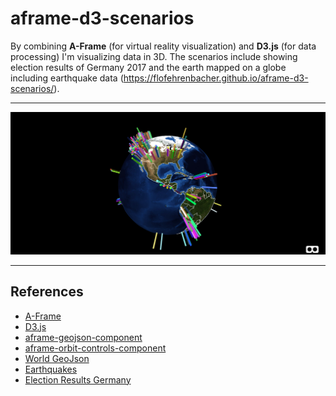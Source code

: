 aframe-d3-scenarios
=================

By combining **A-Frame** (for virtual reality visualization) and **D3.js** (for data processing) I'm visualizing data in 3D.
The scenarios include showing election results of Germany 2017 and the earth mapped on a globe including earthquake data (https://flofehrenbacher.github.io/aframe-d3-scenarios/).

----------

![Preview](doc/globe.png)

----------

References
-------------

 - [A-Frame]
 - [D3.js]
 - [aframe-geojson-component]
 - [aframe-orbit-controls-component]
 - [World GeoJson]
 - [Earthquakes]
 - [Election Results Germany]


[A-Frame]: https://aframe.io/
[D3.js]: https://d3js.org/
[aframe-geojson-component]: https://github.com/mattrei/aframe-geojson-component
[aframe-orbit-controls-component]: https://github.com/tizzle/aframe-orbit-controls-component
[World GeoJson]: https://github.com/johan/world.geo.json
[Earthquakes]: https://earthquake.usgs.gov/
[Election Results Germany]: https://www.statistik-bw.de/Wahlen/Bundestag/LVergleich.jsp
